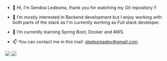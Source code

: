 - 👋 Hi, I’m Sendoa Ledesma, thank you for watching my Git repository !! 

- 👀 I’m mostly interested in Backend development but I enjoy working with both parts of the stack as I'm currently working as Full stack developer.

- 🌱 I’m currently learning Spring Boot, Docker and AWS.

- 📫 You can contact me in this mail: sledesmadev@gmail.com

<img align="center" src="https://github-readme-stats.vercel.app/api?username=sledesmadev&show_icons=true&theme=tokyonight"/>
<img align="center" src="https://github-readme-stats.vercel.app/api/top-langs/?username=sledesmadev&layout=compact"/>

<!---
sledesmadev/sledesmadev is a ✨ special ✨ repository because its `README.md` (this file) appears on your GitHub profile.
You can click the Preview link to take a look at your changes.
--->
